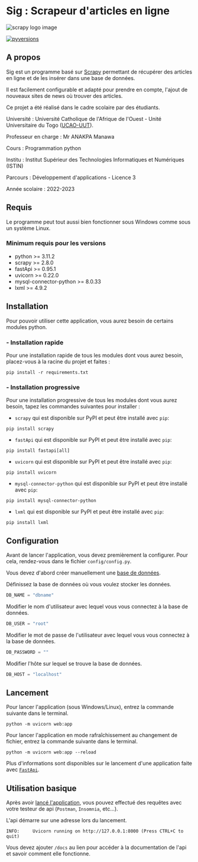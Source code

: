 # Sig : Scrapeur d'articles en ligne
![scrapy logo image](https://upload.wikimedia.org/wikipedia/fr/1/16/Scrapy_logo.png)

[![pyversions](https://img.shields.io/pypi/pyversions/scrapy-playwright.svg)](https://pypi.python.org/pypi/scrapy-playwright)

## A propos

Sig est un programme basé sur [Scrapy](https://github.com/scrapy/scrapy) permettant
de récupérer des articles en ligne et de les insérer dans une base de données.

Il est facilement configurable et adapté pour prendre en compte, l'ajout de nouveaux
sites de news où trouver des articles.

Ce projet a été réalisé dans le cadre scolaire par des étudiants. 

Université : Université Catholique de l'Afrique de l'Ouest - Unité Universitaire du Togo ([UCAO-UUT](https://ucao-uut.tg/)).

Professeur en charge : Mr ANAKPA Manawa

Cours : Programmation python

Institu : Institut Supérieur des Technologies Informatiques et Numériques (ISTIN)

Parcours : Développement d'applications - Licence 3

Année scolaire : 2022-2023 


## Requis

Le programme peut tout aussi bien fonctionner sous Windows comme sous un système Linux.


### Minimum requis pour les versions

* python >= 3.11.2
* scrapy >= 2.8.0
* fastApi >= 0.95.1
* uvicorn >= 0.22.0
* mysql-connector-python >= 8.0.33
* lxml >= 4.9.2


## Installation

Pour pouvoir utiliser cette application, vous aurez besoin de certains modules python.


### - Installation rapide

Pour une installation rapide de tous les modules dont vous aurez besoin, placez-vous à la racine du projet et faites :

```
pip install -r requirements.txt
```

### - Installation progressive

Pour une installation progressive de tous les modules dont vous aurez besoin, tapez les commandes suivantes pour installer :

* `scrapy` qui est disponible sur PyPI et peut être installé avec `pip`:

```
pip install scrapy
```

* `fastApi` qui est disponible sur PyPI et peut être installé avec `pip`:

```
pip install fastapi[all]
```

* `uvicorn` qui est disponible sur PyPI et peut être installé avec `pip`:

```
pip install uvicorn
```

* `mysql-connector-python` qui est disponible sur PyPI et peut être installé avec `pip`:

```
pip install mysql-connector-python
```

* `lxml` qui est disponible sur PyPI et peut être installé avec `pip`:

```
pip install lxml
```

## Configuration

Avant de lancer l'application, vous devez premièrement la configurer. Pour cela, rendez-vous dans le fichier `config/config.py`.

Vous devez d'abord créer manuellement une [base de données](https://www.oracle.com/fr/database/comment-creer-base-donnees-mysql.html).

Définissez la base de données où vous voulez stocker les données.
```python
DB_NAME = "dbname"
```

Modifier le nom d'utilisateur avec lequel vous vous connectez à la base de données.
```python
DB_USER = "root"
```

Modifier le mot de passe de l'utilisateur avec lequel vous vous connectez à la base de données.
```python
DB_PASSWORD = ""
```

Modifier l'hôte sur lequel se trouve la base de données.
```python
DB_HOST = "localhost"
```

## Lancement

Pour lancer l'application (sous Windows/Linux), entrez la commande suivante dans le terminal.
```
python -m uvicorn web:app
```

Pour lancer l'application en mode rafraîchissement au changement de fichier, entrez la commande suivante dans le terminal.
```
python -m uvicorn web:app --reload
```

Plus d'informations sont disponibles sur le lancement d'une application faite avec [`FastApi`](https://fastapi.tiangolo.com/tutorial/first-steps/).


## Utilisation basique

Après avoir [lancé l'application](#lancement), vous pouvez effectué des requêtes avec votre testeur de api (`Postman`, `Insomnia`, etc...).

L'api démarre sur une adresse lors du lancement.
```
INFO:     Uvicorn running on http://127.0.0.1:8000 (Press CTRL+C to quit)
```

Vous devez ajouter `/docs` au lien pour accéder à la documentation de l'api et savoir comment elle fonctionne.
